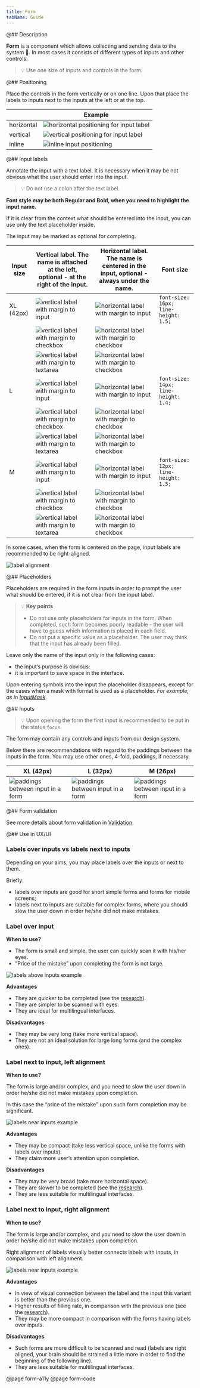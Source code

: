 ```yaml
---
title: Form
tabName: Guide
---
```


@## Description

**Form** is a component which allows collecting and sending data to the system 🤖. In most cases it consists of different types of inputs and other controls.

> 💡 Use one size of inputs and controls in the form.

@## Positioning

Place the controls in the form vertically or on one line. Upon that place the labels to inputs next to the inputs at the left or at the top.

|            | Example                                                          |
| ---------- | ---------------------------------------------------------------- |
| horizontal | ![horizontal positioning for input label](static/horizontal.png) |
| vertical   | ![vertical positioning for input label](static/vertical.png)     |
| inline     | ![inline input positioning](static/inline.png)                   |

@## Input labels

Annotate the input with a text label. It is necessary when it may be not obvious what the user should enter into the input.

> 💡 Do not use a colon after the text label.

**Font style may be both Regular and Bold, when you need to highlight the input name.**

If it is clear from the context what should be entered into the input, you can use only the text placeholder inside.

The input may be marked as optional for completing.

| Input size | Vertical label. The name is attached at the left, optional - at the right of the input. | Horizontal label. The name is centered in the input, optional - always under the name. | Font size                            |
| ---------- | --------------------------------------------------------------------------------------- | -------------------------------------------------------------------------------------- | ------------------------------------ |
| XL (42px)  | ![vertical label with margin to input](static/input-xl.png)                             | ![horizontal label with margin to input](static/input-left-xl.png)                     | `font-size: 16px; line-height: 1.5;` |
|            | ![vertical label with margin to checkbox](static/checkbox-xl.png)                       | ![horizontal label with margin to checkbox](static/checkbox-left-xl.png)               |                                      |
|            | ![vertical label with margin to textarea](static/textarea-xl.png)                       | ![horizontal label with margin to checkbox](static/textarea-left-xl.png)               |                                      |
| L          | ![vertical label with margin to input](static/input-l.png)                              | ![horizontal label with margin to input](static/input-left-l.png)                      | `font-size: 14px; line-height: 1.4;` |
|            | ![vertical label with margin to checkbox](static/checkbox-l.png)                        | ![horizontal label with margin to checkbox](static/checkbox-left-l.png)                |                                      |
|            | ![vertical label with margin to textarea](static/textarea-l.png)                        | ![horizontal label with margin to checkbox](static/textarea-left-l.png)                |                                      |
| M          | ![vertical label with margin to input](static/input-m.png)                              | ![horizontal label with margin to input](static/input-left-m.png)                      | `font-size: 12px; line-height: 1.5;` |
|            | ![vertical label with margin to checkbox](static/checkbox-m.png)                        | ![horizontal label with margin to checkbox](static/checkbox-left-m.png)                |                                      |
|            | ![vertical label with margin to textarea](static/textarea-m.png)                        | ![horizontal label with margin to checkbox](static/textarea-left-m.png)                |                                      |

In some cases, when the form is centered on the page, input labels are recommended to be right-aligned.

![label alignment](static/align-center.png)

@## Placeholders

Placeholders are required in the form inputs in order to prompt the user what should be entered, if it is not clear from the input label.

> 💡 **Key points**
>
> - Do not use only placeholders for inputs in the form. When completed, such form becomes poorly readable - the user will have to guess which information is placed in each field.
> - Do not put a specific value as a placeholder. The user may think that the input has already been filled.

Leave only the name of the input only in the following cases:

- the input’s purpose is obvious:
- it is important to save space in the interface.

Upon entering symbols into the input the placeholder disappears, except for the cases when a mask with format is used as a placeholder. _For example, as in [InputMask](/components/input-mask/)._

@## Inputs

> 💡 Upon opening the form the first input is recommended to be put in the status `focus`.

The form may contain any controls and inputs from our design system.

Below there are recommendations with regard to the paddings between the inputs in the form. You may use other ones, 4-fold, paddings, if necessary.

| XL (42px)                                          | L (32px)                                          | M (26px)                                          |
| -------------------------------------------------- | ------------------------------------------------- | ------------------------------------------------- |
| ![paddings between input in a form](static/xl.png) | ![paddings between input in a form](static/l.png) | ![paddings between input in a form](static/m.png) |

@## Form validation

See more details about form validation in [Validation](/patterns/validation-form/).

@## Use in UX/UI

### Labels over inputs vs labels next to inputs

Depending on your aims, you may place labels over the inputs or next to them.

Briefly:

- labels over inputs are good for short simple forms and forms for mobile screens;
- labels next to inputs are suitable for complex forms, where you should slow the user down in order he/she did not make mistakes.

### Label over input

**When to use?**

- The form is small and simple, the user can quickly scan it with his/her eyes.
- “Price of the mistake” upon completing the form is not large.

![labels above inputs example](static/label-1.png)

**Advantages**

- They are quicker to be completed (see the [research](https://www.uxmatters.com/mt/archives/2006/07/label-placement-in-forms.php)).
- They are simpler to be scanned with eyes.
- They are ideal for multilingual interfaces.

**Disadvantages**

- They may be very long (take more vertical space).
- They are not an ideal solution for large long forms (and the complex ones).

### Label next to input, left alignment

**When to use?**

The form is large and/or complex, and you need to slow the user down in order he/she did not make mistakes upon completion.

In this case the “price of the mistake” upon such form completion may be significant.

![labels near inputs example](static/label-3.png)

**Advantages**

- They may be compact (take less vertical space, unlike the forms with labels over inputs).
- They claim more user’s attention upon completion.

**Disadvantages**

- They may be very broad (take more horizontal space).
- They are slower to be completed (see the [research](https://www.uxmatters.com/mt/archives/2006/07/label-placement-in-forms.php)).
- They are less suitable for multilingual interfaces.

### Label next to input, right alignment

**When to use?**

The form is large and/or complex, and you need to slow the user down in order he/she did not make mistakes upon completion.

Right alignment of labels visually better connects labels with inputs, in comparison with left alignment.

![labels near inputs example](static/label-4.png)

**Advantages**

- In view of visual connection between the label and the input this variant is better than the previous one.
- Higher results of filling rate, in comparison with the previous one (see the [research](https://www.uxmatters.com/mt/archives/2006/07/label-placement-in-forms.php)).
- They may be more compact in comparison with the forms having labels over inputs.

**Disadvantages**

- Such forms are more difficult to be scanned and read (labels are right aligned, your brain should be strained a little more in order to find the beginning of the following line).
- They are less suitable for multilingual interfaces.

@page form-a11y
@page form-code
